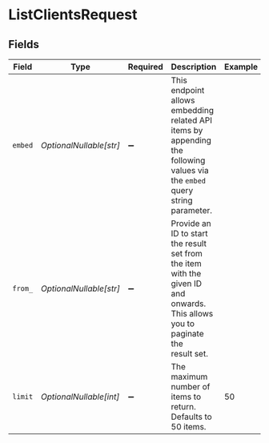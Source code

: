 # ListClientsRequest


## Fields

| Field                                                                                                                          | Type                                                                                                                           | Required                                                                                                                       | Description                                                                                                                    | Example                                                                                                                        |
| ------------------------------------------------------------------------------------------------------------------------------ | ------------------------------------------------------------------------------------------------------------------------------ | ------------------------------------------------------------------------------------------------------------------------------ | ------------------------------------------------------------------------------------------------------------------------------ | ------------------------------------------------------------------------------------------------------------------------------ |
| `embed`                                                                                                                        | *OptionalNullable[str]*                                                                                                        | :heavy_minus_sign:                                                                                                             | This endpoint allows embedding related API items by appending the following values via the `embed` query string<br/>parameter. |                                                                                                                                |
| `from_`                                                                                                                        | *OptionalNullable[str]*                                                                                                        | :heavy_minus_sign:                                                                                                             | Provide an ID to start the result set from the item with the given ID and onwards. This allows you to paginate the<br/>result set. |                                                                                                                                |
| `limit`                                                                                                                        | *OptionalNullable[int]*                                                                                                        | :heavy_minus_sign:                                                                                                             | The maximum number of items to return. Defaults to 50 items.                                                                   | 50                                                                                                                             |